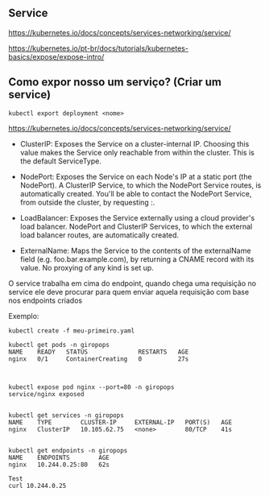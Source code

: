 ## Service

https://kubernetes.io/docs/concepts/services-networking/service/

https://kubernetes.io/pt-br/docs/tutorials/kubernetes-basics/expose/expose-intro/

## Como expor nosso um serviço? (Criar um service) 
```
kubectl export deployment <nome>
```

https://kubernetes.io/docs/concepts/services-networking/service/

- ClusterIP: Exposes the Service on a cluster-internal IP. Choosing this value makes the Service only reachable from within the cluster. This is the default ServiceType.

- NodePort: Exposes the Service on each Node's IP at a static port (the NodePort). A ClusterIP Service, to which the NodePort Service routes, is automatically created. You'll be able to contact the NodePort Service, from outside the cluster, by requesting <NodeIP>:<NodePort>.

- LoadBalancer: Exposes the Service externally using a cloud provider's load balancer. NodePort and ClusterIP Services, to which the external load balancer routes, are automatically created.

- ExternalName: Maps the Service to the contents of the externalName field (e.g. foo.bar.example.com), by returning a CNAME record with its value. No proxying of any kind is set up.

O service trabalha em cima do endpoint, quando chega uma requisição no service ele deve procurar para quem enviar aquela requisição com base nos endpoints criados


Exemplo:

```
kubectl create -f meu-primeiro.yaml

kubectl get pods -n giropops 
NAME    READY   STATUS              RESTARTS   AGE
nginx   0/1     ContainerCreating   0          27s



kubectl expose pod nginx --port=80 -n giropops
service/nginx exposed


kubectl get services -n giropops
NAME    TYPE        CLUSTER-IP     EXTERNAL-IP   PORT(S)   AGE
nginx   ClusterIP   10.105.62.75   <none>        80/TCP    41s


kubectl get endpoints -n giropops
NAME    ENDPOINTS        AGE
nginx   10.244.0.25:80   62s

Test
curl 10.244.0.25


```